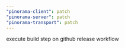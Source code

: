 ```yaml
---
"pinorama-client": patch
"pinorama-server": patch
"pinorama-transport": patch
---
```


execute build step on github release workflow
